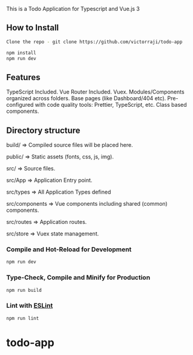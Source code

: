 

This is a Todo Application for Typescript and Vue.js 3

## How to Install
```sh
Clone the repo - git clone https://github.com/victorraji/todo-app
```
```sh
npm install
npm run dev
```
## Features

TypeScript Included.
Vue Router Included.
Vuex.
Modules/Components organized across folders.
Base pages (like Dashboard/404 etc).
Pre-configured with code quality tools: Prettier, TypeScript, etc.
Class based components.


## Directory structure

build/ =>	Compiled source files will be placed here.

public/ =>	Static assets (fonts, css, js, img).

src/ =>	Source files.

src/App =>	Application Entry point.

src/types =>	All Application Types defined

src/components =>	Vue components including shared (common) components.

src/routes =>	Application routes.

src/store =>	Vuex state management.

### Compile and Hot-Reload for Development

```sh
npm run dev
```

### Type-Check, Compile and Minify for Production

```sh
npm run build
```

### Lint with [ESLint](https://eslint.org/)

```sh
npm run lint
```
# todo-app
